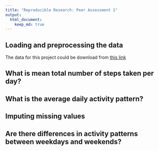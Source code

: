 ```yaml
---
title: "Reproducible Research: Peer Assessment 1"
output: 
  html_document:
    keep_md: true
---
```



## Loading and preprocessing the data
The data for this project could be download from [this link](https://d396qusza40orc.cloudfront.net/repdata%2Fdata%2Factivity.zip)


## What is mean total number of steps taken per day?



## What is the average daily activity pattern?



## Imputing missing values



## Are there differences in activity patterns between weekdays and weekends?
